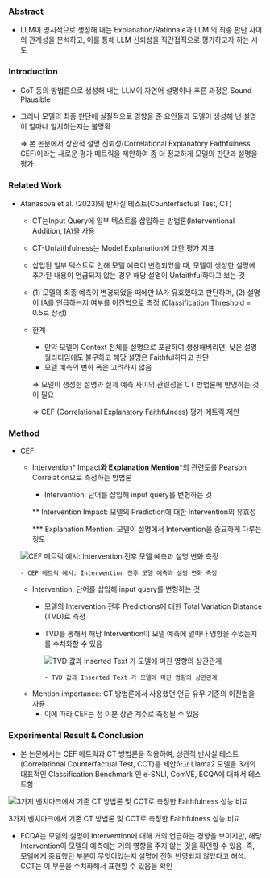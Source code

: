 ### Abstract

- LLM이 명시적으로 생성해 내는 Explanation/Rationale과 LLM 의 최종 판단 사이의 관계성을 분석하고, 이를 통해 LLM 신뢰성을 직간접적으로 평가하고자 하는 시도

### Introduction

- CoT 등의 방법론으로 생성해 내는 LLM이 자연어 설명이나 추론 과정은 Sound Plausible
- 그러나 모델의 최종 판단에 실질적으로 영향을 준 요인들과 모델이 생성해 낸 설명이 얼마나 일치하는지는 불명확
    
    ⇒ 본 논문에서 상관적 설명 신뢰성(Correlational Explanatory Faithfulness, CEF)이라는 새로운 평가 메트릭을 제안하여 좀 더 정교하게 모델의 판단과 설명을 평가
    

### Related Work

- Atanasova et al. (2023)의 반사실 테스트(Counterfactual Test, CT)
    - CT는Input Query에 일부 텍스트를 삽입하는 방법론(Interventional Addition, IA)을 사용
    - CT-Unfaithfulness는 Model Explanation에 대한 평가 지표
    - 삽입된 일부 텍스트로 인해 모델 예측이 변경되었을 때, 모델이 생성한 설명에 추가된 내용이 언급되지 않는 경우 해당 설명이 Unfaithful하다고 보는 것
    - (1) 모델의 최종 예측이 변경되었을 때에만 IA가 유효했다고 판단하며, (2) 설명이 IA를 언급하는지 여부를 이진법으로 측정 (Classification Threshold = 0.5로 상정)
    - 한계
        - 만약 모델이 Context 전체를 설명으로 포괄하여 생성해버리면, 낮은 설명 퀄리티임에도 불구하고 해당 설명은 Faithful하다고 판단
        - 모델 예측의 변화 폭은 고려하지 않음
        
        ⇒ 모델이 생성한 설명과 실제 예측 사이의 관련성을 CT 방법론에 반영하는 것이 필요
        
        ⇒ CEF (Correlational Explanatory Faithfulness) 평가 메트릭 제안
        

### Method

- CEF
    - Intervention* Impact**와 Explanation Mention***의 관련도를 Pearson Correlation으로 측정하는 방법론
        
        * Intervention: 단어를 삽입해 input query를 변형하는 것
        
        ** Intervention Impact: 모델의 Prediction에 대한 Intervention의 유효성
        
        *** Explanation Mention: 모델이 설명에서 Intervention을 중요하게 다루는 정도
        
    
    ![CEF 메트릭 예시: Intervention 전후 모델 예측과 설명 변화 측정](https://prod-files-secure.s3.us-west-2.amazonaws.com/d3d50318-705b-4369-85f8-2f0d0d9603f7/5e386cb2-b2ed-4a52-af69-f700d42722d8/image.png)
    
      - CEF 메트릭 예시: Intervention 전후 모델 예측과 설명 변화 측정
    
    - Intervention: 단어를 삽입해 input query를 변형하는 것
        - 모델의 Intervention 전후 Predictions에 대한 Total Variation Distance (TVD)로 측정
        - TVD를 통해서 해당 Intervention이 모델 예측에 얼마나 영향을 주었는지를 수치화할 수 있음
            
            ![TVD 값과 Inserted Text 가 모델에 미친 영향의 상관관계](https://prod-files-secure.s3.us-west-2.amazonaws.com/d3d50318-705b-4369-85f8-2f0d0d9603f7/cae04482-a68b-40a4-9d36-e8a614d0430e/image.png)
            
              - TVD 값과 Inserted Text 가 모델에 미친 영향의 상관관계
            
    - Mention importance: CT 방법론에서 사용했던 언급 유무 기준의 이진법을 사용
        - 이에 따라 CEF는 점 이분 상관 계수로 측정될 수 있음

### E**xperimental Result & Conclusion**

- 본 논문에서는 CEF 메트릭과 CT 방법론을 적용하여, 상관적 반사실 테스트(Correlational Counterfactual Test, CCT)를 제안하고 Llama2 모델을 3개의 대표적인 Classification Benchmark 인 e-SNLI, ComVE, ECQA에 대해서 테스트함

![3가지 벤치마크에서 기존 CT 방법론 및 CCT로 측정한 Faithfulness 성능 비교](https://prod-files-secure.s3.us-west-2.amazonaws.com/d3d50318-705b-4369-85f8-2f0d0d9603f7/03eb3238-4ade-4b87-8a35-1ca6d5993247/image.png)

3가지 벤치마크에서 기존 CT 방법론 및 CCT로 측정한 Faithfulness 성능 비교

- ECQA는 모델의 설명이 Intervention에 대해 거의 언급하는 경향을 보이지만, 해당 Intervention이 모델의 예측에는 거의 영향을 주지 않는 것을 확인할 수 있음. 즉, 모델에게 중요했던 부분이 무엇이었는지 설명에 전혀 반영되지 않았다고 해석. CCT는 이 부분을 수치화해서 표현할 수 있음을 확인
